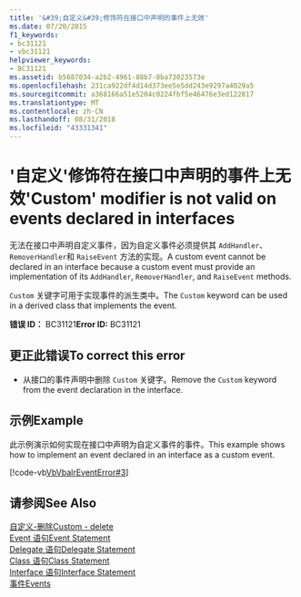 ```yaml
---
title: '&#39;自定义&#39;修饰符在接口中声明的事件上无效'
ms.date: 07/20/2015
f1_keywords:
- bc31121
- vbc31121
helpviewer_keywords:
- BC31121
ms.assetid: b5687034-a2b2-4961-88b7-0ba73023573e
ms.openlocfilehash: 231ca922df4d14d373ee5e5dd243e9297a4029a5
ms.sourcegitcommit: a368166a51e5204c0224fbf5e46476e3ed122817
ms.translationtype: MT
ms.contentlocale: zh-CN
ms.lasthandoff: 08/31/2018
ms.locfileid: "43331341"
---
```

# <a name="39custom39-modifier-is-not-valid-on-events-declared-in-interfaces"></a><span data-ttu-id="c744e-102">&#39;自定义&#39;修饰符在接口中声明的事件上无效</span><span class="sxs-lookup"><span data-stu-id="c744e-102">&#39;Custom&#39; modifier is not valid on events declared in interfaces</span></span>
<span data-ttu-id="c744e-103">无法在接口中声明自定义事件，因为自定义事件必须提供其 `AddHandler`、 `RemoverHandler`和 `RaiseEvent` 方法的实现。</span><span class="sxs-lookup"><span data-stu-id="c744e-103">A custom event cannot be declared in an interface because a custom event must provide an implementation of its `AddHandler`, `RemoverHandler`, and `RaiseEvent` methods.</span></span>  
  
 <span data-ttu-id="c744e-104">`Custom` 关键字可用于实现事件的派生类中。</span><span class="sxs-lookup"><span data-stu-id="c744e-104">The `Custom` keyword can be used in a derived class that implements the event.</span></span>  
  
 <span data-ttu-id="c744e-105">**错误 ID：** BC31121</span><span class="sxs-lookup"><span data-stu-id="c744e-105">**Error ID:** BC31121</span></span>  
  
## <a name="to-correct-this-error"></a><span data-ttu-id="c744e-106">更正此错误</span><span class="sxs-lookup"><span data-stu-id="c744e-106">To correct this error</span></span>  
  
-   <span data-ttu-id="c744e-107">从接口的事件声明中删除 `Custom` 关键字。</span><span class="sxs-lookup"><span data-stu-id="c744e-107">Remove the `Custom` keyword from the event declaration in the interface.</span></span>  
  
## <a name="example"></a><span data-ttu-id="c744e-108">示例</span><span class="sxs-lookup"><span data-stu-id="c744e-108">Example</span></span>  
 <span data-ttu-id="c744e-109">此示例演示如何实现在接口中声明为自定义事件的事件。</span><span class="sxs-lookup"><span data-stu-id="c744e-109">This example shows how to implement an event declared in an interface as a custom event.</span></span>  
  
 [!code-vb[VbVbalrEventError#3](../../visual-basic/language-reference/error-messages/codesnippet/VisualBasic/bc31121_1.vb)]  
  
## <a name="see-also"></a><span data-ttu-id="c744e-110">请参阅</span><span class="sxs-lookup"><span data-stu-id="c744e-110">See Also</span></span>  
 [<span data-ttu-id="c744e-111">自定义-删除</span><span class="sxs-lookup"><span data-stu-id="c744e-111">Custom - delete</span></span>](https://msdn.microsoft.com/library/dc62be07-c896-4866-a533-982a661d143f)  
 [<span data-ttu-id="c744e-112">Event 语句</span><span class="sxs-lookup"><span data-stu-id="c744e-112">Event Statement</span></span>](../../visual-basic/language-reference/statements/event-statement.md)  
 [<span data-ttu-id="c744e-113">Delegate 语句</span><span class="sxs-lookup"><span data-stu-id="c744e-113">Delegate Statement</span></span>](../../visual-basic/language-reference/statements/delegate-statement.md)  
 [<span data-ttu-id="c744e-114">Class 语句</span><span class="sxs-lookup"><span data-stu-id="c744e-114">Class Statement</span></span>](../../visual-basic/language-reference/statements/class-statement.md)  
 [<span data-ttu-id="c744e-115">Interface 语句</span><span class="sxs-lookup"><span data-stu-id="c744e-115">Interface Statement</span></span>](../../visual-basic/language-reference/statements/interface-statement.md)  
 [<span data-ttu-id="c744e-116">事件</span><span class="sxs-lookup"><span data-stu-id="c744e-116">Events</span></span>](../../visual-basic/programming-guide/language-features/events/index.md)
